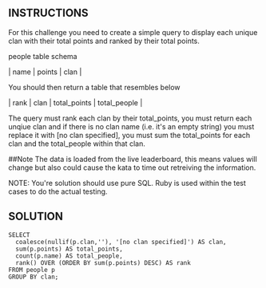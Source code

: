## INSTRUCTIONS
For this challenge you need to create a simple query to display each unique clan with their total points and ranked by their total points.

people table schema

| name | points | clan |

You should then return a table that resembles below

| rank | clan | total_points | total_people |

The query must rank each clan by their total_points, you must return each unqiue clan and if there is no clan name (i.e. it's an empty string) you must replace it with [no clan specified], you must sum the total_points for each clan and the total_people within that clan.

##Note The data is loaded from the live leaderboard, this means values will change but also could cause the kata to time out retreiving the information.

NOTE: You're solution should use pure SQL. Ruby is used within the test cases to do the actual testing.

## SOLUTION

    SELECT
      coalesce(nullif(p.clan,''), '[no clan specified]') AS clan,
      sum(p.points) AS total_points,
      count(p.name) AS total_people,
      rank() OVER (ORDER BY sum(p.points) DESC) AS rank
    FROM people p
    GROUP BY clan;
